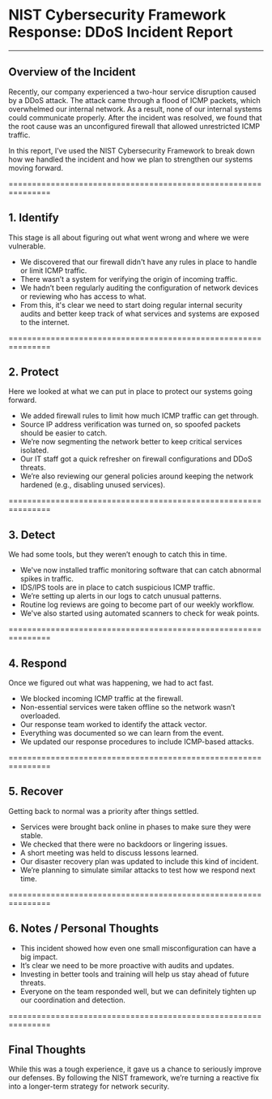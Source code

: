 # NIST Cybersecurity Framework Response: DDoS Incident Report
______________________________________________________________

## Overview of the Incident
Recently, our company experienced a two-hour service disruption caused by a DDoS attack. The attack came through a flood of ICMP packets, which overwhelmed our internal network. As a result, none of our internal systems could communicate properly. After the incident was resolved, we found that the root cause was an unconfigured firewall that allowed unrestricted ICMP traffic.

In this report, I’ve used the NIST Cybersecurity Framework to break down how we handled the incident and how we plan to strengthen our systems moving forward.

===============================================================

## 1. Identify
This stage is all about figuring out what went wrong and where we were vulnerable.

- We discovered that our firewall didn't have any rules in place to handle or limit ICMP traffic.
- There wasn’t a system for verifying the origin of incoming traffic.
- We hadn’t been regularly auditing the configuration of network devices or reviewing who has access to what.
- From this, it's clear we need to start doing regular internal security audits and better keep track of what services and systems are exposed to the internet.

===============================================================

## 2. Protect
Here we looked at what we can put in place to protect our systems going forward.

- We added firewall rules to limit how much ICMP traffic can get through.
- Source IP address verification was turned on, so spoofed packets should be easier to catch.
- We’re now segmenting the network better to keep critical services isolated.
- Our IT staff got a quick refresher on firewall configurations and DDoS threats.
- We’re also reviewing our general policies around keeping the network hardened (e.g., disabling unused services).

===============================================================

## 3. Detect
We had some tools, but they weren’t enough to catch this in time.

- We've now installed traffic monitoring software that can catch abnormal spikes in traffic.
- IDS/IPS tools are in place to catch suspicious ICMP traffic.
- We’re setting up alerts in our logs to catch unusual patterns.
- Routine log reviews are going to become part of our weekly workflow.
- We've also started using automated scanners to check for weak points.

===============================================================

## 4. Respond
Once we figured out what was happening, we had to act fast.

- We blocked incoming ICMP traffic at the firewall.
- Non-essential services were taken offline so the network wasn’t overloaded.
- Our response team worked to identify the attack vector.
- Everything was documented so we can learn from the event.
- We updated our response procedures to include ICMP-based attacks.

===============================================================

## 5. Recover
Getting back to normal was a priority after things settled.

- Services were brought back online in phases to make sure they were stable.
- We checked that there were no backdoors or lingering issues.
- A short meeting was held to discuss lessons learned.
- Our disaster recovery plan was updated to include this kind of incident.
- We’re planning to simulate similar attacks to test how we respond next time.

===============================================================

## 6. Notes / Personal Thoughts
- This incident showed how even one small misconfiguration can have a big impact.
- It’s clear we need to be more proactive with audits and updates.
- Investing in better tools and training will help us stay ahead of future threats.
- Everyone on the team responded well, but we can definitely tighten up our coordination and detection.

===============================================================

## Final Thoughts
While this was a tough experience, it gave us a chance to seriously improve our defenses. By following the NIST framework, we’re turning a reactive fix into a longer-term strategy for network security.


